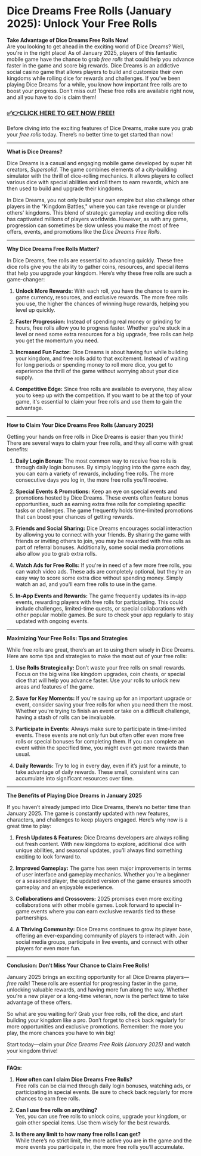 # Dice Dreams Free Rolls (January 2025): Unlock Your Free Rolls

**Take Advantage of Dice Dreams Free Rolls Now!**  
Are you looking to get ahead in the exciting world of Dice Dreams? Well, you're in the right place! As of January 2025, players of this fantastic mobile game have the chance to grab *free rolls* that could help you advance faster in the game and score big rewards. Dice Dreams is an addictive social casino game that allows players to build and customize their own kingdoms while rolling dice for rewards and challenges. If you’ve been playing Dice Dreams for a while, you know how important free rolls are to boost your progress. Don’t miss out! These free rolls are available right now, and all you have to do is claim them!

### [✅👉CLICK HERE TO GET NOW FREE!](https://shorturl.at/Hz0aE)

Before diving into the exciting features of Dice Dreams, make sure you grab your *free rolls* today. There’s no better time to get started than now!

---

**What is Dice Dreams?**

Dice Dreams is a casual and engaging mobile game developed by super hit creators, *Supersolid*. The game combines elements of a city-building simulator with the thrill of dice-rolling mechanics. It allows players to collect various dice with special abilities and roll them to earn rewards, which are then used to build and upgrade their kingdoms. 

In Dice Dreams, you not only build your own empire but also challenge other players in the "Kingdom Battles," where you can take revenge or plunder others' kingdoms. This blend of strategic gameplay and exciting dice rolls has captivated millions of players worldwide. However, as with any game, progression can sometimes be slow unless you make the most of free offers, events, and promotions like the *Dice Dreams Free Rolls*.

---

**Why Dice Dreams Free Rolls Matter?**

In Dice Dreams, free rolls are essential to advancing quickly. These free dice rolls give you the ability to gather coins, resources, and special items that help you upgrade your kingdom. Here’s why these free rolls are such a game-changer:

1. **Unlock More Rewards:** With each roll, you have the chance to earn in-game currency, resources, and exclusive rewards. The more free rolls you use, the higher the chances of winning huge rewards, helping you level up quickly.

2. **Faster Progression:** Instead of spending real money or grinding for hours, free rolls allow you to progress faster. Whether you're stuck in a level or need some extra resources for a big upgrade, free rolls can help you get the momentum you need.

3. **Increased Fun Factor:** Dice Dreams is about having fun while building your kingdom, and free rolls add to that excitement. Instead of waiting for long periods or spending money to roll more dice, you get to experience the thrill of the game without worrying about your dice supply.

4. **Competitive Edge:** Since free rolls are available to everyone, they allow you to keep up with the competition. If you want to be at the top of your game, it's essential to claim your free rolls and use them to gain the advantage.

---

**How to Claim Your Dice Dreams Free Rolls (January 2025)**

Getting your hands on free rolls in Dice Dreams is easier than you think! There are several ways to claim your free rolls, and they all come with great benefits:

1. **Daily Login Bonus:** The most common way to receive free rolls is through daily login bonuses. By simply logging into the game each day, you can earn a variety of rewards, including free rolls. The more consecutive days you log in, the more free rolls you'll receive.

2. **Special Events & Promotions:** Keep an eye on special events and promotions hosted by Dice Dreams. These events often feature bonus opportunities, such as earning extra free rolls for completing specific tasks or challenges. The game frequently holds time-limited promotions that can boost your chances of getting rewards.

3. **Friends and Social Sharing:** Dice Dreams encourages social interaction by allowing you to connect with your friends. By sharing the game with friends or inviting others to join, you may be rewarded with free rolls as part of referral bonuses. Additionally, some social media promotions also allow you to grab extra rolls.

4. **Watch Ads for Free Rolls:** If you're in need of a few more free rolls, you can watch video ads. These ads are completely optional, but they’re an easy way to score some extra dice without spending money. Simply watch an ad, and you'll earn free rolls to use in the game.

5. **In-App Events and Rewards:** The game frequently updates its in-app events, rewarding players with free rolls for participating. This could include challenges, limited-time quests, or special collaborations with other popular mobile games. Be sure to check your app regularly to stay updated with ongoing events.

---

**Maximizing Your Free Rolls: Tips and Strategies**

While free rolls are great, there’s an art to using them wisely in Dice Dreams. Here are some tips and strategies to make the most out of your free rolls:

1. **Use Rolls Strategically:** Don’t waste your free rolls on small rewards. Focus on the big wins like kingdom upgrades, coin chests, or special dice that will help you advance faster. Use your rolls to unlock new areas and features of the game.

2. **Save for Key Moments:** If you're saving up for an important upgrade or event, consider saving your free rolls for when you need them the most. Whether you're trying to finish an event or take on a difficult challenge, having a stash of rolls can be invaluable.

3. **Participate in Events:** Always make sure to participate in time-limited events. These events are not only fun but often offer even more free rolls or special bonuses for completing them. If you can complete an event within the specified time, you might even get more rewards than usual.

4. **Daily Rewards:** Try to log in every day, even if it’s just for a minute, to take advantage of daily rewards. These small, consistent wins can accumulate into significant resources over time.

---

**The Benefits of Playing Dice Dreams in January 2025**

If you haven’t already jumped into Dice Dreams, there’s no better time than January 2025. The game is constantly updated with new features, characters, and challenges to keep players engaged. Here’s why now is a great time to play:

1. **Fresh Updates & Features:** Dice Dreams developers are always rolling out fresh content. With new kingdoms to explore, additional dice with unique abilities, and seasonal updates, you’ll always find something exciting to look forward to.

2. **Improved Gameplay:** The game has seen major improvements in terms of user interface and gameplay mechanics. Whether you’re a beginner or a seasoned player, the updated version of the game ensures smooth gameplay and an enjoyable experience.

3. **Collaborations and Crossovers:** 2025 promises even more exciting collaborations with other mobile games. Look forward to special in-game events where you can earn exclusive rewards tied to these partnerships.

4. **A Thriving Community:** Dice Dreams continues to grow its player base, offering an ever-expanding community of players to interact with. Join social media groups, participate in live events, and connect with other players for even more fun.

---

**Conclusion: Don’t Miss Your Chance to Claim Free Rolls!**

January 2025 brings an exciting opportunity for all Dice Dreams players—*free rolls*! These rolls are essential for progressing faster in the game, unlocking valuable rewards, and having more fun along the way. Whether you're a new player or a long-time veteran, now is the perfect time to take advantage of these offers.

So what are you waiting for? Grab your free rolls, roll the dice, and start building your kingdom like a pro. Don’t forget to check back regularly for more opportunities and exclusive promotions. Remember: the more you play, the more chances you have to win big!

Start today—claim your *Dice Dreams Free Rolls (January 2025)* and watch your kingdom thrive!

---

**FAQs:**

1. **How often can I claim Dice Dreams Free Rolls?**  
   Free rolls can be claimed through daily login bonuses, watching ads, or participating in special events. Be sure to check back regularly for more chances to earn free rolls.

2. **Can I use free rolls on anything?**  
   Yes, you can use free rolls to unlock coins, upgrade your kingdom, or gain other special items. Use them wisely for the best rewards.

3. **Is there any limit to how many free rolls I can get?**  
   While there’s no strict limit, the more active you are in the game and the more events you participate in, the more free rolls you’ll accumulate.
